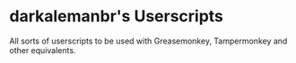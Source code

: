 # darkalemanbr's Userscripts
All sorts of userscripts to be used with Greasemonkey, Tampermonkey and other equivalents.
